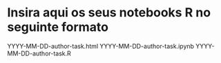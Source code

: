 # Insira aqui os seus notebooks R no seguinte formato

YYYY-MM-DD-author-task.html
YYYY-MM-DD-author-task.ipynb
YYYY-MM-DD-author-task.R

